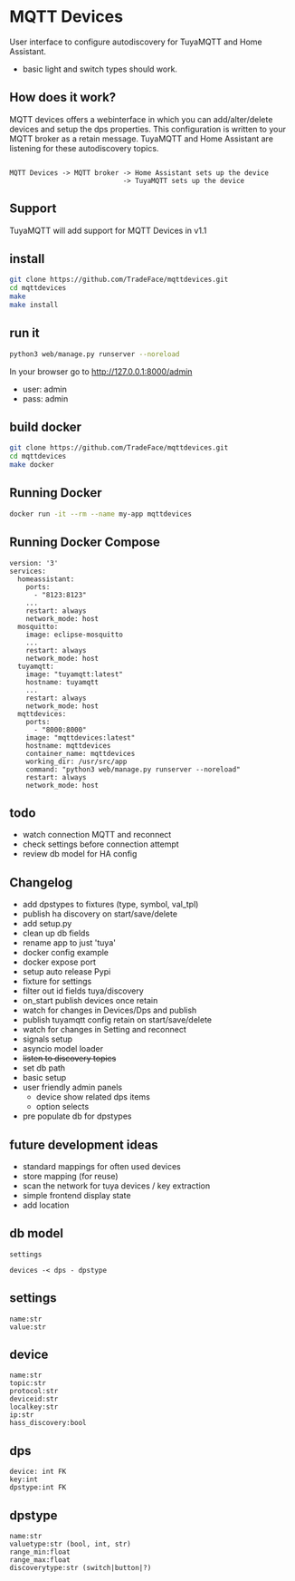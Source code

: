 
MQTT Devices 
==============
User interface to configure autodiscovery for TuyaMQTT and Home Assistant. 

- basic light and switch types should work. 

How does it work?
---------------
MQTT devices offers a webinterface in which you can add/alter/delete devices and setup the dps properties. This configuration is written to your MQTT broker as a retain message. 
TuyaMQTT and Home Assistant are listening for these autodiscovery topics. 

```
 
MQTT Devices -> MQTT broker -> Home Assistant sets up the device                          
                            -> TuyaMQTT sets up the device
```

Support
------------
TuyaMQTT will add support for MQTT Devices in v1.1

install
------
```bash
git clone https://github.com/TradeFace/mqttdevices.git
cd mqttdevices
make
make install
```

run it
--------------
```bash
python3 web/manage.py runserver --noreload
```
In your browser go to http://127.0.0.1:8000/admin

- user: admin
- pass: admin

build docker
-------
```bash
git clone https://github.com/TradeFace/mqttdevices.git
cd mqttdevices
make docker
```

Running Docker
------------
```bash
docker run -it --rm --name my-app mqttdevices
```

Running Docker Compose
-------------
```docker
version: '3'
services:
  homeassistant:
    ports: 
      - "8123:8123"
    ...
    restart: always
    network_mode: host
  mosquitto:
    image: eclipse-mosquitto
    ...
    restart: always
    network_mode: host
  tuyamqtt:
    image: "tuyamqtt:latest"
    hostname: tuyamqtt 
    ...
    restart: always
    network_mode: host
  mqttdevices:
    ports: 
      - "8000:8000"
    image: "mqttdevices:latest"
    hostname: mqttdevices 
    container_name: mqttdevices
    working_dir: /usr/src/app    
    command: "python3 web/manage.py runserver --noreload"
    restart: always
    network_mode: host
```


todo
----
- watch connection MQTT and reconnect
- check settings before connection attempt
- review db model for HA config

Changelog
---------
- add dpstypes to fixtures (type, symbol, val_tpl)
- publish ha discovery on start/save/delete
- add setup.py
- clean up db fields
- rename app to just 'tuya'
- docker config example
- docker expose port
- setup auto release Pypi
- fixture for settings
- filter out id fields tuya/discovery
- on_start publish devices once retain
- watch for changes in Devices/Dps and publish
- publish tuyamqtt config retain on start/save/delete
- watch for changes in Setting and reconnect
- signals setup
- asyncio model loader
- ~~listen to discovery topics~~
- set db path
- basic setup
- user friendly admin panels
    - device show related dps items
    - option selects   
- pre populate db for dpstypes

future development ideas
--------
- standard mappings for often used devices
- store mapping (for reuse)
- scan the network for tuya devices / key extraction
- simple frontend display state
- add location

db model
----------
```
settings

devices -< dps - dpstype
```

settings
-------
```
name:str
value:str
```

device
------
```
name:str
topic:str
protocol:str
deviceid:str
localkey:str
ip:str
hass_discovery:bool
```

dps
-----
```
device: int FK
key:int
dpstype:int FK
```

dpstype
----------
```
name:str
valuetype:str (bool, int, str)
range_min:float
range_max:float
discoverytype:str (switch|button|?)
```